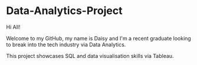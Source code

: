# Data-Analytics-Project
Hi All!

Welcome to my GitHub, my name is Daisy and I'm a recent graduate looking to break into the tech industry via Data Analytics.

This project showcases SQL and data visualisation skills via Tableau.
